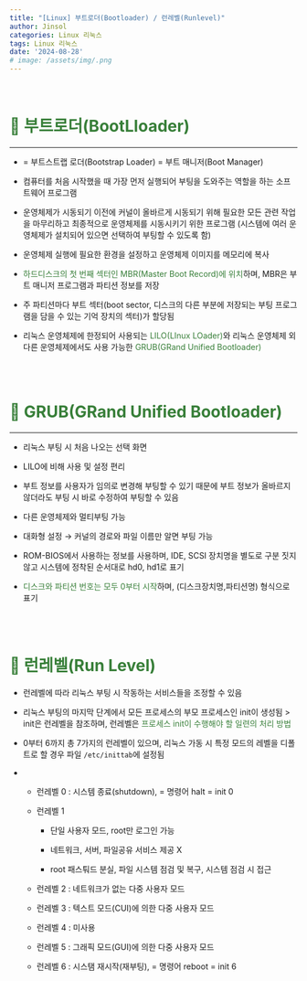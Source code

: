 ```yaml
---
title: "[Linux] 부트로더(Bootloader) / 런레벨(Runlevel)"
author: Jinsol
categories: Linux 리눅스
tags: Linux 리눅스
date: '2024-08-28'
# image: /assets/img/.png
---
```


<br>

# <span style="color:#387F39">🐧 부트로더(BootLloader)</span>
<hr>

- = 부트스트랩 로더(Bootstrap Loader) = 부트 매니저(Boot Manager)

- 컴퓨터를 처음 시작했을 때 가장 먼저 실행되어 부팅을 도와주는 역할을 하는 소프트웨어 프로그램

- 운영체제가 시동되기 이전에 커널이 올바르게 시동되기 위해 필요한 모든 관련 작업을 마무리하고 최종적으로 운영체제를 시동시키기 위한 프로그램 (시스템에 여러 운영체제가 설치되어 있으면 선택하여 부팅할 수 있도록 함)

- 운영체제 실행에 필요한 환경을 설정하고 운영체제 이미지를 메모리에 복사

- <span style="color:#387F39">하드디스크의 첫 번째 섹터인 MBR(Master Boot Record)에 위치</span>하며, MBR은 부트 매니저 프로그램과 파티션 정보를 저장

- 주 파티션마다 부트 섹터(boot sector, 디스크의 다른 부분에 저장되는 부팅 프로그램을 담을 수 있는 기억 장치의 섹터)가 할당됨

- 리눅스 운영체제에 한정되어 사용되는 <span style="color:#387F39">LILO(LInux LOader)</span>와 리눅스 운영체제 외 다른 운영체제에서도 사용 가능한 <span style="color:#387F39">GRUB(GRand Unified Bootloader)</span>

<br>
<br>

# <span style="color:#387F39">🐧 GRUB(GRand Unified Bootloader)</span>
<hr>

- 리눅스 부팅 시 처음 나오는 선택 화면

- LILO에 비해 사용 및 설정 편리

- 부트 정보를 사용자가 임의로 변경해 부팅할 수 있기 때문에 부트 정보가 올바르지 않더라도 부팅 시 바로 수정하여 부팅할 수 있음

- 다른 운영체제와 멀티부팅 가능

- 대화형 설정 → 커널의 경로와 파일 이름만 알면 부팅 가능

- ROM-BIOS에서 사용하는 정보를 사용하며, IDE, SCSI 장치명을 별도로 구분 짓지 않고 시스템에 정착된 순서대로 hd0, hd1로 표기

- <span style="color:#387F39">디스크와 파티션 번호는 모두 0부터 시작</span>하며, (디스크장치명,파티션명) 형식으로 표기

<br>
<br>

# <span style="color:#387F39">🐧 런레벨(Run Level)</span>

- 런레벨에 따라 리눅스 부팅 시 작동하는 서비스들을 조정할 수 있음

- 리눅스 부팅의 마지막 단계에서 모든 프로세스의 부모 프로세스인 init이 생성됨 > init은 런레벨을 참조하며, 런레벨은 <span style="color:#387F39">프로세스 init이 수행해야 할 일련의 처리 방법</span>

- 0부터 6까지 총 7가지의 런레벨이 있으며, 리눅스 가동 시 특정 모드의 레벨을 디폴트로 할 경우 파일 `/etc/inittab`에 설정됨

-   - 런레벨 0 : 시스템 종료(shutdown), = 명령어 halt = init 0
    
    - 런레벨 1
        
        - 단일 사용자 모드, root만 로그인 가능
        
        - 네트워크, 서버, 파일공유 서비스 제공 X
        
        - root 패스퉈드 분실, 파일 시스템 점검 및 복구, 시스템 점검 시 접근
    
    - 런레벨 2 : 네트워크가 없는 다중 사용자 모드
    
    - 런레벨 3 : 텍스트 모드(CUI)에 의한 다중 사용자 모드
    
    - 런레벨 4 : 미사용
    
    - 런레벨 5 : 그래픽 모드(GUI)에 의한 다중 사용자 모드
    
    - 런레벨 6 : 시스탬 재시작(재부팅), = 명령어 reboot = init 6
